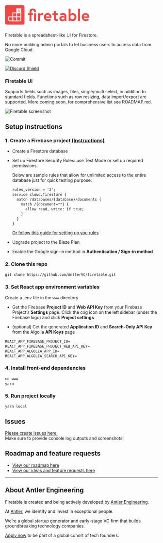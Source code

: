 # [![Firetable](./www/src/assets/firetable-with-wordmark.svg)](https://firetable.io/)

Firetable is a spreadsheet-like UI for Firestore.

No more building admin portals to let business users to access data from Google
Cloud.

![Commit](https://img.shields.io/github/last-commit/AntlerVC/firetable?color=%23ed4747)

[![Discord Shield](https://discordapp.com/api/guilds/746329234720686132/widget.png?style=shield)](https://discord.gg/Vdshr9E)

### Firetable UI

Supports fields such as images, files, single/multi select, in addition to
standard fields. Functions such as row resizing, data import/export are
supported. More coming soon, for comprehensive list see ROADMAP.md.

![Firetable screenshot](https://firetable.io/demo-screenshot.png)

## Setup instructions

### 1. Create a Firebase project [(Instructions)](https://console.firebase.google.com/u/0/)

- Create a Firestore database
- Set up Firestore Security Rules: use Test Mode or set up required permissions.

  Below are sample rules that allow for unlimited access to the entire database
  just for quick testing purpose:

  ```
  rules_version = '2';
  service cloud.firestore {
    match /databases/{database}/documents {
      match /{document=**} {
        allow read, write: if true;
      }
    }
  }
  ```

  [Or follow this guide for setting up you rules](RULES.md)

- Upgrade project to the Blaze Plan
- Enable the Google sign-in method in **Authentication / Sign-in method**

### 2. Clone this repo

```
git clone https://github.com/AntlerVC/firetable.git
```

### 3. Set React app environment variables

Create a .env file in the `www` directory

- Get the Firebase **Project ID** and **Web API Key** from your Firebase
  Project’s **Settings** page. Click the cog icon on the left sidebar (under the
  Firebase logo) and click **Project settings**

- (optional) Get the generated **Application ID** and **Search-Only API Key**
  from the Algolia **API Keys** page

```
REACT_APP_FIREBASE_PROJECT_ID=
REACT_APP_FIREBASE_PROJECT_WEB_API_KEY=
REACT_APP_ALGOLIA_APP_ID=
REACT_APP_ALGOLIA_SEARCH_API_KEY=
```

### 4. Install front-end dependencies

```
cd www
yarn
```

### 5. Run project locally

```
yarn local
```

## Issues

[Please create issues here.](https://github.com/antlervc/firetable/issues)  
Make sure to provide console log outputs and screenshots!

## Roadmap and feature requests

- [View our roadmap here](ROADMAP.md)
- [View our ideas and feature requests here](https://github.com/AntlerVC/firetable/projects/1)

---

## About Antler Engineering

Firetable is created and being actively developed by
[Antler Engineering](https://twitter.com/AntlerEng).

At [Antler](https://antler.co), we identify and invest in exceptional people.

We’re a global startup generator and early-stage VC firm that builds
groundbreaking technology companies.

[Apply now](https://antler.co/apply) to be part of a global cohort of tech
founders.

